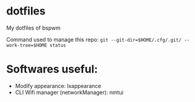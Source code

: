 
# dotfiles
My dotfiles of bspwm


Command used to manage this repo:
`git --git-dir=$HOME/.cfg/.git/ --work-tree=$HOME status`


# Softwares useful:
- Modify appearance: lxappearance
- CLI Wifi manager (networkManager): nmtui
